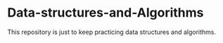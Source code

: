 # Data-structures-and-Algorithms
This repository is just to keep practicing data structures and algorithms.
